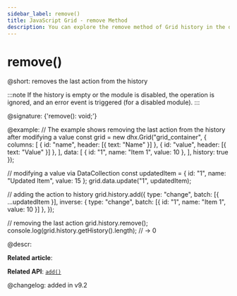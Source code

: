 ```yaml
---
sidebar_label: remove()
title: JavaScript Grid - remove Method 
description: You can explore the remove method of Grid history in the documentation of the DHTMLX JavaScript UI library. Browse developer guides and API reference, try out code examples and live demos, and download a free 30-day evaluation version of DHTMLX Suite.
---
```


# remove()

@short: removes the last action from the history

:::note
If the history is empty or the module is disabled, the operation is ignored, and an error event is triggered (for a disabled module).
:::

@signature: {'remove(): void;'}

@example:
// The example shows removing the last action from the history after modifying a value
const grid = new dhx.Grid("grid_container", {
    columns: [
        { id: "name", header: [{ text: "Name" }] },
        { id: "value", header: [{ text: "Value" }] },
    ],
    data: [
        { id: "1", name: "Item 1", value: 10 },
    ],
    history: true
});

// modifying a value via DataCollection
const updatedItem = { id: "1", name: "Updated Item", value: 15 };
grid.data.update("1", updatedItem);

// adding the action to history
grid.history.add({
    type: "change",
    batch: [{ ...updatedItem }],
    inverse: { type: "change", batch: [{ id: "1", name: "Item 1", value: 10 }] },
});

// removing the last action
grid.history.remove();
console.log(grid.history.getHistory().length); // -> 0

@descr:

**Related article**: 

**Related API**: [`add()`](grid/api/history/add_method.md)

@changelog:
added in v9.2